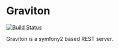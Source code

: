 # Graviton

[![Build Status](https://travis-ci.org/libgraviton/graviton.png?branch=master)](https://travis-ci.org/libgraviton/graviton)

Graviton is a symfony2 based REST server.
